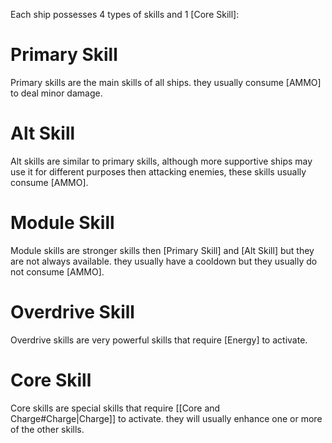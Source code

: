 Each ship possesses 4 types of skills and 1 [Core Skill]:

# Primary Skill
Primary skills are the main skills of all ships. they usually consume [AMMO] to deal minor damage.

# Alt Skill
Alt skills are similar to primary skills, although more supportive ships may use it for different purposes then attacking enemies, these skills usually consume [AMMO].

# Module Skill
Module skills are stronger skills then [Primary Skill] and [Alt Skill] but they are not always available. they usually have a cooldown but they usually do not consume [AMMO].

# Overdrive Skill
Overdrive skills are very powerful skills that require [Energy] to activate.

# Core Skill
Core skills are special skills that require [[Core and Charge#Charge|Charge]] to activate. they will usually enhance one or more of the other skills.

